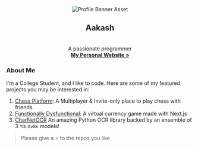 <div align="center">
  <img 
    src="https://github.com/eritaakash/eritaakash/blob/main/assets/banner.png?raw=true"
    alt="Profile Banner Asset"
  >
    
  <h2>Aakash</h2>
  <br>
  A passionate programmer <br>
  <b><a href="https://aakash.engineer">My Personal Website »</a></b>
</div>

### About Me 

I'm a College Student, and I like to code. Here are some of my featured projects you may be interested in:

1. [Chess Platform](https://github.com/eritaakash/chess-platform): A Multiplayer & Invite-only place to play chess with friends.
2. [Functionally Dysfunctional](https://github.com/eritaakash/functionally-dysfunctional):  A virtual currency game made with Next.js
3. [CharNetOCR](https://github.com/Magnimont/CharNetOCR) An amazing Python OCR library backed by an ensemble of 3 `YOLOv8n` models!

> Please give a ⭐ to the repos you like
> 
